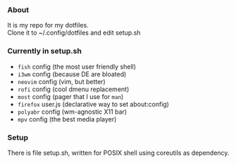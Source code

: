 ### About
It is my repo for my dotfiles.<br>
Clone it to ~/.config/dotfiles and edit setup.sh

### Currently in setup.sh
- `fish` config (the most user friendly shell)
- `i3wm` config (because DE are bloated)
- `neovim` config (vim, but better)
- `rofi` config (cool dmenu replacement)
- `most` config (pager that I use for `man`)
- `firefox` user.js (declarative way to set about:config)
- `polyabr` config (wm-agnostic X11 bar)
- `mpv` config (the best media player)


### Setup
There is file setup.sh, written for POSIX shell using coreutils as dependency.
